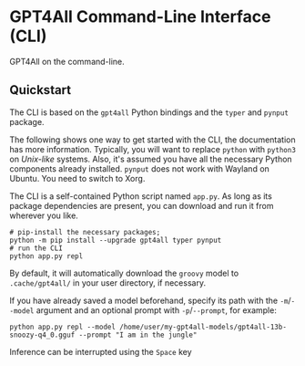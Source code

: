 # GPT4All Command-Line Interface (CLI)

GPT4All on the command-line.

## Quickstart

The CLI is based on the `gpt4all` Python bindings and the `typer` and `pynput` package.

The following shows one way to get started with the CLI, the documentation has more information.
Typically, you will want to replace `python` with `python3` on _Unix-like_ systems. 
Also, it's assumed you have all the necessary Python components already installed.
`pynput` does not work with Wayland on Ubuntu. You need to switch to Xorg.

The CLI is a self-contained Python script named `app.py`. As long as
its package dependencies are present, you can download and run it from wherever you like.

```shell
# pip-install the necessary packages;
python -m pip install --upgrade gpt4all typer pynput
# run the CLI
python app.py repl
```
By default, it will automatically download the `groovy` model to `.cache/gpt4all/` in your user
directory, if necessary.

If you have already saved a model beforehand, specify its path with the `-m`/`--model` argument and an optional prompt with `-p`/`--prompt`,
for example:
```shell
python app.py repl --model /home/user/my-gpt4all-models/gpt4all-13b-snoozy-q4_0.gguf --prompt "I am in the jungle"
```

Inference can be interrupted using the `Space` key
